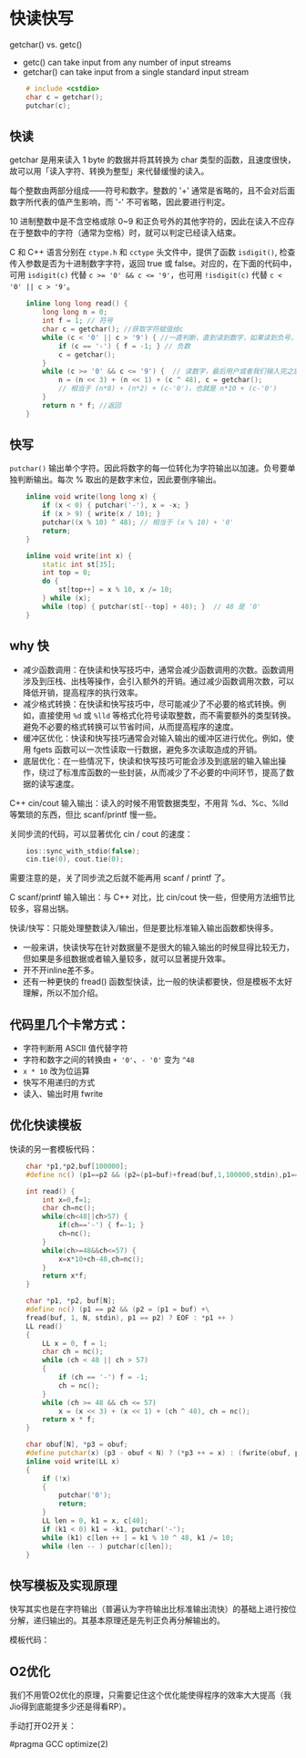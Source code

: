 # 快读快写

getchar() vs. getc()
- getc() can take input from any number of input streams
- getchar() can take input from a single standard input stream

```cpp
    # include <cstdio> 
    char c = getchar();
    putchar(c);
```

## 快读

getchar 是用来读入 1 byte 的数据并将其转换为 char 类型的函数，且速度很快，故可以用「读入字符、转换为整型」来代替缓慢的读入。

每个整数由两部分组成——符号和数字。整数的 '+' 通常是省略的，且不会对后面数字所代表的值产生影响，而 '-' 不可省略，因此要进行判定。

10 进制整数中是不含空格或除 0~9 和正负号外的其他字符的，因此在读入不应存在于整数中的字符（通常为空格）时，就可以判定已经读入结束。

C 和 C++ 语言分别在 `ctype.h` 和 `cctype` 头文件中，提供了函数 `isdigit()`, 检查传入参数是否为十进制数字字符，返回 true 或 false。对应的，在下面的代码中，可用 `isdigit(c)` 代替 `c >= '0' && c <= '9'`，也可用 `!isdigit(c)` 代替 `c < '0' || c > '9'`。

```cpp
    inline long long read() {
        long long n = 0;  
        int f = 1; // 符号
        char c = getchar(); //获取字符赋值给c
        while (c < '0' || c > '9') { //一直判断，直到读到数字，如果读到负号，f=-1，记录一下
            if (c == '-') { f = -1; } // 负数
            c = getchar();
        }
        while (c >= '0' && c <= '9') {  // 读数字，最后用户或者我们输入完之后会有回车，回车也读，以此出循环
            n = (n << 3) + (n << 1) + (c ^ 48), c = getchar();
            // 相当于 (n*8) + (n*2) + (c-'0')，也就是 n*10 + (c-'0')
        }
        return n * f; //返回
    }
```

## 快写

`putchar()` 输出单个字符。因此将数字的每一位转化为字符输出以加速。负号要单独判断输出。每次 % 取出的是数字末位，因此要倒序输出。

```cpp
    inline void write(long long x) {
        if (x < 0) { putchar('-'), x = -x; }
        if (x > 9) { write(x / 10); }
        putchar((x % 10) ^ 48); // 相当于 (x % 10) + '0'
        return;
    }

    inline void write(int x) {
        static int st[35];
        int top = 0;
        do {
            st[top++] = x % 10, x /= 10;
        } while (x);
        while (top) { putchar(st[--top] + 48); }  // 48 是 '0'
    }
```

## why 快

- 减少函数调用：在快读和快写技巧中，通常会减少函数调用的次数。函数调用涉及到压栈、出栈等操作，会引入额外的开销。通过减少函数调用次数，可以降低开销，提高程序的执行效率。
- 减少格式转换：在快读和快写技巧中，尽可能减少了不必要的格式转换。例如，直接使用 `%d` 或 `%lld` 等格式化符号读取整数，而不需要额外的类型转换。避免不必要的格式转换可以节省时间，从而提高程序的速度。
- 缓冲区优化：快读和快写技巧通常会对输入输出的缓冲区进行优化。例如，使用 fgets 函数可以一次性读取一行数据，避免多次读取造成的开销。
- 底层优化：在一些情况下，快读和快写技巧可能会涉及到底层的输入输出操作，绕过了标准库函数的一些封装，从而减少了不必要的中间环节，提高了数据的读写速度。

C++ cin/cout 输入输出：读入的时候不用管数据类型，不用背 %d、%c、%lld 等繁琐的东西，但比 scanf/printf 慢一些。

关同步流的代码，可以显著优化 cin / cout 的速度：

```cpp
    ios::sync_with_stdio(false);
    cin.tie(0), cout.tie(0);
```

需要注意的是，关了同步流之后就不能再用 scanf / printf 了。

C scanf/printf 输入输出：与 C++ 对比，比 cin/cout 快一些，但使用方法细节比较多，容易出锅。

快读/快写：只能处理整数读入/输出，但是要比标准输入输出函数都快得多。

- 一般来讲，快读快写在针对数据量不是很大的输入输出的时候显得比较无力，但如果是多组数据或者输入量较多，就可以显著提升效率。
- 开不开inline差不多。
- 还有一种更快的 fread() 函数型快读，比一般的快读都要快，但是模板不太好理解，所以不加介绍。

## 代码里几个卡常方式：

- 字符判断用 ASCII 值代替字符
- 字符和数字之间的转换由 `+ '0'`、`- '0'` 变为 `^48`
- `x * 10` 改为位运算
- 快写不用递归的方式
- 读入、输出时用 fwrite

## 优化快读模板

快读的另一套模板代码：

```cpp
    char *p1,*p2,buf[100000];
    #define nc() (p1==p2 && (p2=(p1=buf)+fread(buf,1,100000,stdin),p1==p2)?EOF:*p1++)

    int read() {
        int x=0,f=1;
        char ch=nc();
        while(ch<48||ch>57) {
            if(ch=='-') { f=-1; }
            ch=nc();
        }
        while(ch>=48&&ch<=57) {
            x=x*10+ch-48,ch=nc();
        }
        return x*f;
    }

    char *p1, *p2, buf[N];
    #define nc() (p1 == p2 && (p2 = (p1 = buf) +\
    fread(buf, 1, N, stdin), p1 == p2) ? EOF : *p1 ++ )
    LL read()
    {
        LL x = 0, f = 1;
        char ch = nc();
        while (ch < 48 || ch > 57)
        {
            if (ch == '-') f = -1;
            ch = nc();
        }
        while (ch >= 48 && ch <= 57)
            x = (x << 3) + (x << 1) + (ch ^ 48), ch = nc();
        return x * f;
    }

    char obuf[N], *p3 = obuf;
    #define putchar(x) (p3 - obuf < N) ? (*p3 ++ = x) : (fwrite(obuf, p3 - obuf, 1, stdout), p3 = obuf, *p3 ++ = x)
    inline void write(LL x)
    {
        if (!x)
        {
            putchar('0');
            return;
        }
        LL len = 0, k1 = x, c[40];
        if (k1 < 0) k1 = -k1, putchar('-');
        while (k1) c[len ++ ] = k1 % 10 ^ 48, k1 /= 10;
        while (len -- ) putchar(c[len]);
    }
```

## 快写模板及实现原理

快写其实也是在字符输出（普遍认为字符输出比标准输出流快）的基础上进行按位分解，递归输出的。其基本原理还是先判正负再分解输出的。

模板代码：

## O2优化

我们不用管O2优化的原理，只需要记住这个优化能使得程序的效率大大提高（我Jio得到底能提多少还是得看RP）。

手动打开O2开关：

#pragma GCC optimize(2)
